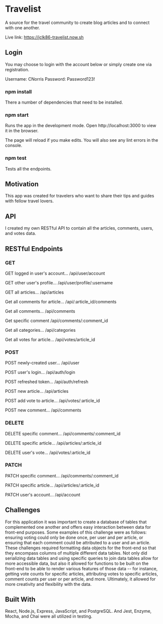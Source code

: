 # Travelist

A source for the travel community to create blog articles and to connect with one another.

Live link: https://jclk86-travelist.now.sh

## Login

You may choose to login with the account below or simply create one via registration.

Username: CNorris
Password: Password123!

### npm install

There a number of dependencies that need to be installed.

### npm start

Runs the app in the development mode.
Open http://localhost:3000 to view it in the browser.

The page will reload if you make edits.
You will also see any lint errors in the console.

### npm test

Tests all the endpoints.

## Motivation

This app was created for travelers who want to share their tips and guides with fellow travel lovers.

## API

I created my own RESTful API to contain all the articles, comments, users, and votes data.

## RESTful Endpoints

### GET

GET logged in user's account... /api/user/account

GET other user's profile... /api/user/profile/:username

GET all articles... /api/articles

Get all comments for article... /api/:article_id/comments

Get all comments... /api/comments

Get specific comment /api/comments/:comment_id

Get all categories... /api/categories

Get all votes for article... /api/votes/article_id

### POST

POST newly-created user... /api/user

POST user's login... /api/auth/login

POST refreshed token... /api/auth/refresh

POST new article... /api/articles

POST add vote to article... /api/votes/:article_id

POST new comment... /api/comments

### DELETE

DELETE specific comment... /api/comments/:comment_id

DELETE specific article... /api/articles/:article_id

DELETE user's vote... /api/votes/:article_id

### PATCH

PATCH specific comment... /api/comments/:comment_id

PATCH specific article... /api/articles/:article_id

PATCH user's account... /api/account

## Challenges

For this application it was important to create a database of tables that complemented one another and offers easy interaction between data for front-end purposes. Some examples of this challenge were as follows: ensuring voting could only be done once, per user and per article, or ensuring that each comment could be attributed to a user and an article. These challenges required formatting data objects for the front-end so that they encompass columns of multiple different data tables. Not only did serializing data tables and using specific queries to join data tables allow for more accessible data, but also it allowed for functions to be built on the front-end to be able to render various features of those data -- for instance, getting vote counts for specific articles, attributing votes to specific articles, comment counts per user or per article, and more. Ultimately, it allowed for more creativity and flexibility with the data.

## Built With

React, Node.js, Express, JavaScript, and PostgreSQL. And Jest, Enzyme, Mocha, and Chai were all utilized in testing.
